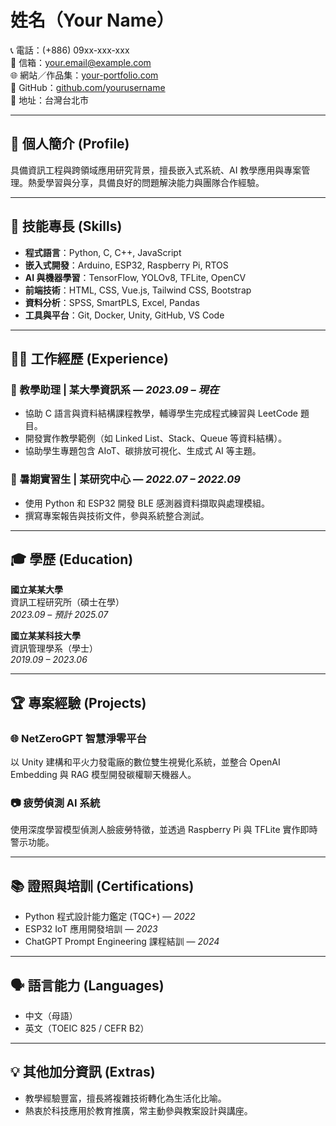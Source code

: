 # 姓名（Your Name）

📞 電話：(+886) 09xx-xxx-xxx  
📧 信箱：[your.email@example.com](mailto:your.email@example.com)  
🌐 網站／作品集：[your-portfolio.com](https://your-portfolio.com)  
🐙 GitHub：[github.com/yourusername](https://github.com/yourusername)  
📍 地址：台灣台北市

---

## 🎯 個人簡介 (Profile)

具備資訊工程與跨領域應用研究背景，擅長嵌入式系統、AI 教學應用與專案管理。熱愛學習與分享，具備良好的問題解決能力與團隊合作經驗。

---

## 🧠 技能專長 (Skills)

-   **程式語言**：Python, C, C++, JavaScript
-   **嵌入式開發**：Arduino, ESP32, Raspberry Pi, RTOS
-   **AI 與機器學習**：TensorFlow, YOLOv8, TFLite, OpenCV
-   **前端技術**：HTML, CSS, Vue.js, Tailwind CSS, Bootstrap
-   **資料分析**：SPSS, SmartPLS, Excel, Pandas
-   **工具與平台**：Git, Docker, Unity, GitHub, VS Code

---

## 🧑‍💻 工作經歷 (Experience)

### 🔧 教學助理 | 某大學資訊系 — _2023.09 – 現在_

-   協助 C 語言與資料結構課程教學，輔導學生完成程式練習與 LeetCode 題目。
-   開發實作教學範例（如 Linked List、Stack、Queue 等資料結構）。
-   協助學生專題包含 AIoT、碳排放可視化、生成式 AI 等主題。

### 🌱 暑期實習生 | 某研究中心 — _2022.07 – 2022.09_

-   使用 Python 和 ESP32 開發 BLE 感測器資料擷取與處理模組。
-   撰寫專案報告與技術文件，參與系統整合測試。

---

## 🎓 學歷 (Education)

**國立某某大學**  
資訊工程研究所（碩士在學）  
_2023.09 – 預計 2025.07_

**國立某某科技大學**  
資訊管理學系（學士）  
_2019.09 – 2023.06_

---

## 🏆 專案經驗 (Projects)

### 🌐 NetZeroGPT 智慧淨零平台

以 Unity 建構和平火力發電廠的數位雙生視覺化系統，並整合 OpenAI Embedding 與 RAG 模型開發碳權聊天機器人。

### 📷 疲勞偵測 AI 系統

使用深度學習模型偵測人臉疲勞特徵，並透過 Raspberry Pi 與 TFLite 實作即時警示功能。

---

## 📚 證照與培訓 (Certifications)

-   Python 程式設計能力鑑定 (TQC+) — _2022_
-   ESP32 IoT 應用開發培訓 — _2023_
-   ChatGPT Prompt Engineering 課程結訓 — _2024_

---

## 🗣 語言能力 (Languages)

-   中文（母語）
-   英文（TOEIC 825 / CEFR B2）

---

## 💡 其他加分資訊 (Extras)

-   教學經驗豐富，擅長將複雜技術轉化為生活化比喻。
-   熱衷於科技應用於教育推廣，常主動參與教案設計與講座。
